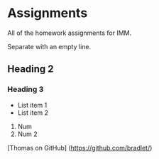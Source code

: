 # Assignments

All of the homework assignments for IMM.

Separate with an empty line.

## Heading 2

### Heading 3

- List item 1
- List item 2

1. Num
2. Num 2

[Thomas on GitHub] (https://github.com/bradlet/)